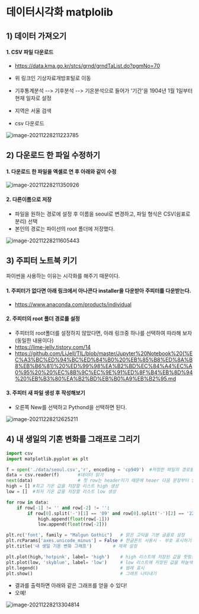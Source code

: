 

# 데이터시각화 matplolib



## 1) 데이터 가져오기 

#### 1. CSV 파일 다운로드

- https://data.kma.go.kr/stcs/grnd/grndTaList.do?pgmNo=70

- 위 링크인 기상자료개방포털로 이동
- 기후통계분석 --> 기후분석 --> 기온분석으로 들어가 '기간'을 1904년 1월 1일부터 현재 일자로 설정
- 지역은 서울 검색
- csv 다운로드

![image-20211228211223785](C:\Users\hanju\AppData\Roaming\Typora\typora-user-images\image-20211228211223785.png)

## 2) 다운로드 한 파일 수정하기

#### 1. 다운로드 한 파일을 엑셀로 연 후 아래와 같이 수정

![image-20211228211350926](C:\Users\hanju\AppData\Roaming\Typora\typora-user-images\image-20211228211350926.png)

#### 2. 다른이름으로 저장

- 파일을 원하는 경로에 설정 후 이름을 seoul로 변경하고, 파일 형식은 CSV(쉼표로 분리) 선택
- 본인의 경로는 파이선의 root 폴더에 저장했다.

![image-20211228211605443](C:\Users\hanju\AppData\Roaming\Typora\typora-user-images\image-20211228211605443.png)

## 3) 주피터 노트북 키기

파이썬을 사용하는 이유는 시각화를 해주기 때문이다. 

#### 1. 주피터가 없다면 아래 링크에서 아나콘다 installer을 다운받아 주피터를 다운받는다.

- https://www.anaconda.com/products/individual

#### 2. 주피터의 root 폴더 경로를 설정

- 주피터의 root폴더를 설정하지 않았다면, 아래 링크중 하나를 선택하여 따라해 보자 (동일한 내용이다)
- https://lime-jelly.tistory.com/14
- https://github.com/LiJell/TIL/blob/master/Jupyter%20Notebook%20(%EC%A3%BC%ED%94%BC%ED%84%B0%20%EB%85%B8%ED%8A%B8%EB%B6%81)%20%ED%99%98%EA%B2%BD%EC%84%A4%EC%A0%95%20%20%EC%8B%9C%EC%9E%91%ED%8F%B4%EB%8D%94%20%EB%B3%80%EA%B2%BD%EB%B0%A9%EB%B2%95.md

#### 3. 주피터 새 파일 생성 후 작성해보기

- 오른쪽 New를 선택하고 Pythond을 선택하면 된다.

![image-20211228212625211](C:\Users\hanju\AppData\Roaming\Typora\typora-user-images\image-20211228212625211.png)





## 4) 내 생일의 기혼 변화를 그래프로 그리기

```python
import csv
import matplotlib.pyplot as plt

f = open('./data/seoul.csv','r', encoding = 'cp949')  #저장한 파일의 경로를 입력하여 데이터를 연다                 
data = csv.reader(f)       #데이터 읽기
next(data)                 # 첫 row는 header이기 때문에 heaer 다음 문장부터 읽기 위해 이렇게 입력한다.
high = [] #최고 기온 값을 저장할 리스트 high 생성
low = []  #최저 기온 값을 저장할 리스트 low 생성

for row in data:
    if row[-1] != '' and row[-2] != '':                                    #최고 기온값과 최저 기온 값이 존재한다면 
        if row[0].split('-')[1] == '09' and row[0].split('-')[2] == '22':  # 날짜 값을 -문자를 기준으로 구분하여 저장
            high.append(float(row[-1]))                                    #최고 기온 값을 high 리스트에 저장
            low.append(float(row[-2]))                                     #최저 기온 값을 low 리스트에 저장

plt.rc('font', family = "Malgun Gothic")   # 맑은 고딕을 기본 글꼴로 설정
plt.rcParams['axes.unicode_minus'] = False # 한글폰트 사용시 - 부호 표시하기
plt.title('내 생일 기온 변화 그래프')        # 제목 설정

plt.plot(high,'hotpink', label= 'high')    # high 리스트에 저장된 값을 핫핑크로 표시하고 레이블 표시
plt.plot(low, 'skyblue', label= 'low')     # low 리스트에 저장된 값을 하늘색으로 표시하고 레이블 표시
plt.legend()                               # 범례 표시
plt.show()                                 # 그래프 나타내기
```

- 결과를 출력하면 아래와 같은 그래프를 얻을 수 있다!
- 오예!

![image-20211228213304814](C:\Users\hanju\AppData\Roaming\Typora\typora-user-images\image-20211228213304814.png)
